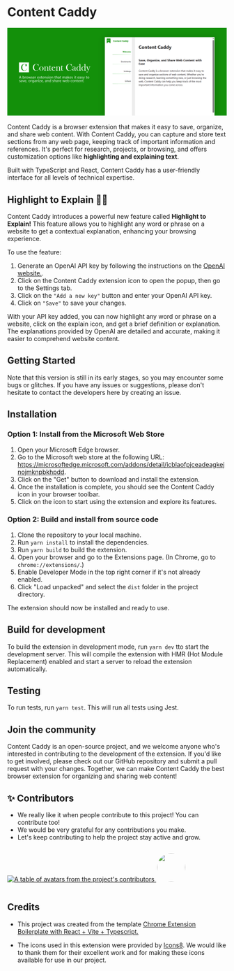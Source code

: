 # Content Caddy

![Large promotional tile](/public/assets/images/large-promotional-tile.png)

Content Caddy is a browser extension that makes it easy to save, organize, and share web content. With Content Caddy, you can capture and store text sections from any web page, keeping track of important information and references. It's perfect for research, projects, or browsing, and offers customization options like **highlighting and explaining text**.

Built with TypeScript and React, Content Caddy has a user-friendly interface for all levels of technical expertise.
## Highlight to Explain 🌟🤩 

Content Caddy introduces a powerful new feature called **Highlight to Explain!** This feature allows you to highlight any word or phrase on a website to get a contextual explanation, enhancing your browsing experience.

To use the feature:

1. Generate an OpenAI API key by following the instructions on the [OpenAI website.](https://platform.openai.com/account/api-keys).
2. Click on the Content Caddy extension icon to open the popup, then go to the Settings tab.
3. Click on the `"Add a new key"` button and enter your OpenAI API key.
4. Click on `"Save"` to save your changes.

With your API key added, you can now highlight any word or phrase on a website, click on the explain icon, and get a brief definition or explanation. The explanations provided by OpenAI are detailed and accurate, making it easier to comprehend website content.

## Getting Started

Note that this version is still in its early stages, so you may encounter some bugs or glitches. If you have any issues or suggestions, please don't hesitate to contact the developers here by creating an issue.

## Installation

### Option 1: Install from the Microsoft Web Store

1. Open your Microsoft Edge browser.
2. Go to the Microsoft web store at the following URL: https://microsoftedge.microsoft.com/addons/detail/icblaofpjceadeagkejnojmknpbkhpdd.
3. Click on the "Get" button to download and install the extension.
4. Once the installation is complete, you should see the Content Caddy icon in your browser toolbar.
5. Click on the icon to start using the extension and explore its features.

### Option 2: Build and install from source code

1. Clone the repository to your local machine.
2. Run `yarn install` to install the dependencies.
3. Run `yarn build` to build the extension.
4. Open your browser and go to the Extensions page. (In Chrome, go to `chrome://extensions/`.)
5. Enable Developer Mode in the top right corner if it's not already enabled.
6. Click "Load unpacked" and select the `dist` folder in the project directory.

The extension should now be installed and ready to use.

## Build for development

To build the extension in development mode, run `yarn dev` tto start the development server. This will compile the extension with HMR (Hot Module Replacement) enabled and start a server to reload the extension automatically.

## Testing

To run tests, run `yarn test`. This will run all tests using Jest.

## Join the community

Content Caddy is an open-source project, and we welcome anyone who's interested in contributing to the development of the extension. If you'd like to get involved, please check out our GitHub repository and submit a pull request with your changes. Together, we can make Content Caddy the best browser extension for organizing and sharing web content!

## ✨ Contributors

- We really like it when people contribute to this project! You can contribute too!
- We would be very grateful for any contributions you make.
- Let's keep contributing to help the project stay active and grow.

<a href="https://github.com/ttebify/content-caddy/graphs/contributors" style="display: flex; align-items: center;">
<p>
  <img src="https://contrib.rocks/image?repo=ttebify/content-caddy" alt="A table of avatars from the project's contributors" />
  <img width="65px" height="65px" src="https://avatars.githubusercontent.com/u/11428345?v=4" style="border-radius: 65px;margin-left: 2px;" />
</p>
</a>

## Credits

- This project was created from the template [Chrome Extension Boilerplate with React + Vite + Typescript.](https://github.com/Jonghakseo/chrome-extension-boilerplate-react-vite)

- The icons used in this extension were provided by [Icons8](https://icons8.com/). We would like to thank them for their excellent work and for making these icons available for use in our project.
